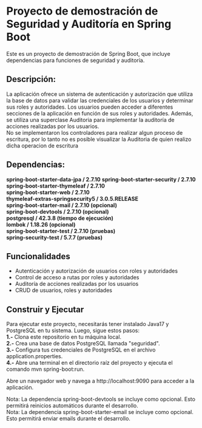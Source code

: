 # Proyecto de demostración de Seguridad y Auditoría en Spring Boot
Este es un proyecto de demostración de Spring Boot, que incluye dependencias para funciones de seguridad y auditoría.

## Descripción:
La aplicación ofrece un sistema de autenticación y autorización que utiliza la base de datos 
para validar las credenciales de los usuarios y determinar sus roles y autoridades. 
Los usuarios pueden acceder a diferentes secciones de la aplicación en función de sus roles y autoridades. 
Además, se utiliza una superclase Auditoria para implementar la auditoría de acciones realizadas por los usuarios.  
No se implementaron los controladores para realizar algun proceso de escritura, 
por lo tanto no es posible visualizar la Auditoria de quien realizo dicha operacion de escritura
  
## Dependencias: 
**spring-boot-starter-data-jpa / 2.7.10** 
**spring-boot-starter-security / 2.7.10**  
**spring-boot-starter-thymeleaf / 2.7.10**  
**spring-boot-starter-web / 2.7.10**  
**thymeleaf-extras-springsecurity5 / 3.0.5.RELEASE**    
**spring-boot-starter-mail / 2.7.10 (opcional)**    
**spring-boot-devtools / 2.7.10 (opcional)**  
**postgresql / 42.3.8 (tiempo de ejecución)**  
**lombok / 1.18.26 (opcional)**  
**spring-boot-starter-test / 2.7.10 (pruebas)**    
**spring-security-test / 5.7.7 (pruebas)**    

## Funcionalidades
- Autenticación y autorización de usuarios con roles y autoridades  
- Control de acceso a rutas por roles y autoridades   
- Auditoría de acciones realizadas por los usuarios  
- CRUD de usuarios, roles y autoridades  

## Construir y Ejecutar
Para ejecutar este proyecto, necesitarás tener instalado Java17 y PostgreSQL en tu sistema. Luego, sigue estos pasos:  
**1.-** Clona este repositorio en tu máquina local.  
**2.-** Crea una base de datos PostgreSQL llamada "seguridad".  
**3.-** Configura tus credenciales de PostgreSQL en el archivo application.properties.  
**4.-** Abre una terminal en el directorio raíz del proyecto y ejecuta el comando mvn spring-boot:run.  
  
Abre un navegador web y navega a http://localhost:9090 para acceder a la aplicación.
  
Nota: La dependencia spring-boot-devtools se incluye como opcional. Esto permitirá reinicios automáticos durante el desarrollo.  
Nota: La dependencia spring-boot-starter-email se incluye como opcional. Esto permitirá enviar emails durante el desarrollo.  
